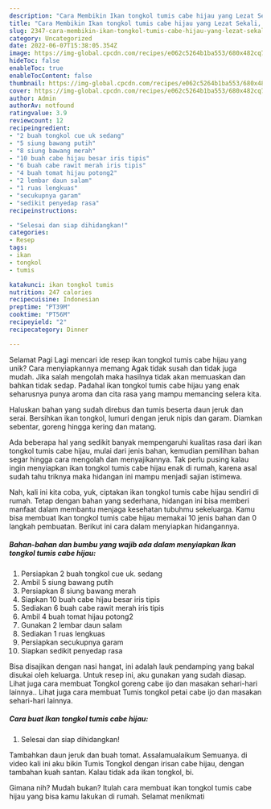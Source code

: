```yaml
---
description: "Cara Membikin Ikan tongkol tumis cabe hijau yang Lezat Sekali, Sempurna"
title: "Cara Membikin Ikan tongkol tumis cabe hijau yang Lezat Sekali, Sempurna"
slug: 2347-cara-membikin-ikan-tongkol-tumis-cabe-hijau-yang-lezat-sekali-sempurna
category: Uncategorized
date: 2022-06-07T15:38:05.354Z
image: https://img-global.cpcdn.com/recipes/e062c5264b1ba553/680x482cq70/ikan-tongkol-tumis-cabe-hijau-foto-resep-utama.jpg
hideToc: false
enableToc: true
enableTocContent: false
thumbnail: https://img-global.cpcdn.com/recipes/e062c5264b1ba553/680x482cq70/ikan-tongkol-tumis-cabe-hijau-foto-resep-utama.jpg
cover: https://img-global.cpcdn.com/recipes/e062c5264b1ba553/680x482cq70/ikan-tongkol-tumis-cabe-hijau-foto-resep-utama.jpg
author: Admin
authorAv: notfound
ratingvalue: 3.9
reviewcount: 12
recipeingredient:
- "2 buah tongkol cue uk sedang"
- "5 siung bawang putih"
- "8 siung bawang merah"
- "10 buah cabe hijau besar iris tipis"
- "6 buah cabe rawit merah iris tipis"
- "4 buah tomat hijau potong2"
- "2 lembar daun salam"
- "1 ruas lengkuas"
- "secukupnya garam"
- "sedikit penyedap rasa"
recipeinstructions:

- "Selesai dan siap dihidangkan!"
categories:
- Resep
tags:
- ikan
- tongkol
- tumis

katakunci: ikan tongkol tumis 
nutrition: 247 calories
recipecuisine: Indonesian
preptime: "PT39M"
cooktime: "PT56M"
recipeyield: "2"
recipecategory: Dinner

---
```



Selamat Pagi Lagi mencari ide resep ikan tongkol tumis cabe hijau yang unik? Cara menyiapkannya memang Agak tidak susah dan tidak juga mudah. Jika salah mengolah maka hasilnya tidak akan memuaskan dan bahkan tidak sedap. Padahal ikan tongkol tumis cabe hijau yang enak seharusnya punya aroma dan cita rasa yang mampu memancing selera kita.


Haluskan bahan yang sudah direbus dan tumis beserta daun jeruk dan serai. Bersihkan ikan tongkol, lumuri dengan jeruk nipis dan garam. Diamkan sebentar, goreng hingga kering dan matang.

Ada beberapa hal yang sedikit banyak mempengaruhi kualitas rasa dari ikan tongkol tumis cabe hijau, mulai dari jenis bahan, kemudian pemilihan bahan segar hingga cara mengolah dan menyajikannya. Tak perlu pusing kalau ingin menyiapkan ikan tongkol tumis cabe hijau enak di rumah, karena asal sudah tahu triknya maka hidangan ini mampu menjadi sajian istimewa.


Nah, kali ini kita coba, yuk, ciptakan ikan tongkol tumis cabe hijau sendiri di rumah. Tetap dengan bahan yang sederhana, hidangan ini bisa memberi manfaat dalam membantu menjaga kesehatan tubuhmu sekeluarga. Kamu bisa membuat Ikan tongkol tumis cabe hijau memakai 10 jenis bahan dan 0 langkah pembuatan. Berikut ini cara dalam menyiapkan hidangannya.

<!--inarticleads1-->

##### Bahan-bahan dan bumbu yang wajib ada dalam menyiapkan Ikan tongkol tumis cabe hijau:

1. Persiapkan 2 buah tongkol cue uk. sedang
1. Ambil 5 siung bawang putih
1. Persiapkan 8 siung bawang merah
1. Siapkan 10 buah cabe hijau besar iris tipis
1. Sediakan 6 buah cabe rawit merah iris tipis
1. Ambil 4 buah tomat hijau potong2
1. Gunakan 2 lembar daun salam
1. Sediakan 1 ruas lengkuas
1. Persiapkan secukupnya garam
1. Siapkan sedikit penyedap rasa


Bisa disajikan dengan nasi hangat, ini adalah lauk pendamping yang bakal disukai oleh keluarga. Untuk resep ini, aku gunakan yang sudah diasap. Lihat juga cara membuat Tongkol goreng cabe ijo dan masakan sehari-hari lainnya.. Lihat juga cara membuat Tumis tongkol petai cabe ijo dan masakan sehari-hari lainnya. 

<!--inarticleads2-->

##### Cara buat Ikan tongkol tumis cabe hijau:


1. Selesai dan siap dihidangkan!

Tambahkan daun jeruk dan buah tomat. Assalamualaikum Semuanya. di video kali ini aku bikin Tumis Tongkol dengan irisan cabe hijau, dengan tambahan kuah santan. Kalau tidak ada ikan tongkol, bi. 

Gimana nih? Mudah bukan? Itulah cara membuat ikan tongkol tumis cabe hijau yang bisa kamu lakukan di rumah. Selamat menikmati
